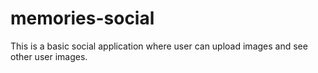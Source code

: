 # memories-social
This is a basic social application where user can upload images and see other user images.
